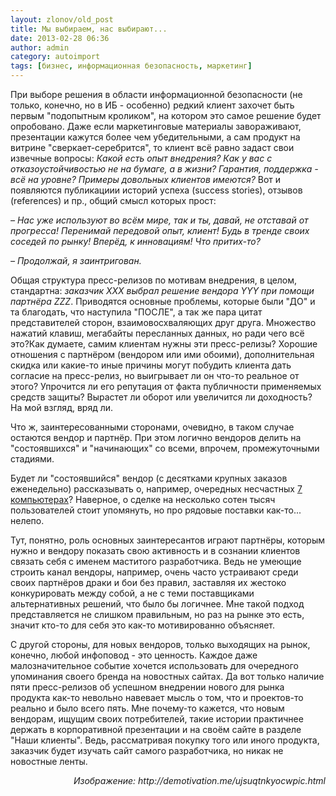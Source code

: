```yaml
---
layout: zlonov/old_post
title: Мы выбираем, нас выбирают...
date: 2013-02-28 06:36
author: admin
category: autoimport
tags: [бизнес, информационная безопасность, маркетинг]
---
```

При выборе решения в области информационной безопасности (не только, конечно, но в ИБ - особенно) редкий клиент захочет быть первым "подопытным кроликом", на котором это самое решение будет опробовано. Даже если маркетинговые материалы завораживают, презентации кажутся более чем убедительными, а сам продукт на витрине "сверкает-серебрится", то клиент всё равно задаст свои извечные вопросы: <i>Какой есть опыт внедрения? Как у вас с отказоустойчивостью не на бумаге, а в жизни? Гарантия, поддержка - всё на уровне? Примеры довольных клиентов имеются? </i>Вот и появляются публикациии историй успеха (success stories), отзывов (references) и пр., общий смысл которых прост:

<i>–</i> <i>Нас уже используют во всём мире, так и ты, давай, не отставай от прогресса! Перенимай передовой опыт, клиент! Будь в тренде своих соседей по рынку! Вперёд, к инновациям! Что притих-то?</i>

<i>– Продолжай, я заинтригован.</i>

Общая структура пресс-релизов по мотивам внедрения, в целом, стандартна: <i>заказчик XXX выбрал решение вендора YYY при помощи партнёра ZZZ</i>. Приводятся основные проблемы, которые были "ДО" и та благодать, что наступила "ПОСЛЕ", а так же пара цитат представителей сторон, взаимовосхваляющих друг друга. Множество нажатий клавиш, мегабайты пересланных данных, но ради чего всё это?Как думаете, самим клиентам нужны эти пресс-релизы? Хорошие отношения с партнёром (вендором или ими обоими), дополнительная скидка или какие-то иные причины могут побудить клиента дать согласие на пресс-релиз, но выигрывает ли он что-то реальное от этого? Упрочится ли его репутация от факта публичности применяемых средств защиты? Вырастет ли оборот или увеличится ли доходность? На мой взгляд, вряд ли.

Что ж, заинтересованными сторонами, очевидно, в таком случае остаются вендор и партнёр. При этом логично вендоров делить на "состоявшихся" и "начинающих" со всеми, впрочем, промежуточными стадиями.

Будет ли "состоявшийся" вендор (с десятками крупных заказов еженедельно) рассказывать о, например, очередных несчастных <a href="https://twitter.com/zlonov/status/275968752959512576" target="_blank">7 компьютерах</a>? Наверное, о сделке на несколько сотен тысяч пользователей стоит упомянуть, но про рядовые поставки как-то... нелепо.

Тут, понятно, роль основных заинтересантов играют партнёры, которым нужно и вендору показать свою активность и в сознании клиентов связать себя с именем маститого разработчика. Ведь не умеющие строить канал вендоры, например, очень часто устраивают среди своих партнёров драки и бои без правил, заставляя их жестоко конкурировать между собой, а не с теми поставщиками альтернативных решений, что было бы логичнее. Мне такой подход представляется не слишком правильным, но раз на рынке это есть, значит кто-то для себя это как-то мотивированно объясняет.

С другой стороны, для новых вендоров, только выходящих на рынок, конечно, любой инфоповод - это ценность. Каждое даже малозначительное событие хочется использовать для очередного упоминания своего бренда на новостных сайтах. Да вот только наличие пяти пресс-релизов об успешном внедрении нового для рынка продукта как-то невольно навевает мысль о том, что и проектов-то реально и было всего пять. Мне почему-то кажется, что новым вендорам, ищущим своих потребителей, такие истории практичнее держать в корпоративной презентации и на своём сайте в разделе "Наши клиенты". Ведь, рассматривая покупку того или иного продукта, заказчик будет изучать сайт самого разработчика, но никак не новостные ленты.
<p style="text-align: right;"><i>Изображение: http://demotivation.me/ujsuqtnkyocwpic.html</i>
